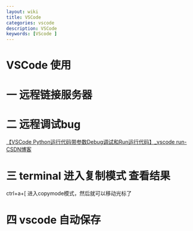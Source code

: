```yaml
---
layout: wiki
title: VSCode
categories: vscode
description: VSCode
keywords: [VScode ] 
---
```




# VSCode 使用



# 一 远程链接服务器





# 二 远程调试bug

[【VSCode Python运行代码带参数Debug调试和Run运行代码】_vscode run-CSDN博客](https://blog.csdn.net/aifrz/article/details/134028382)





# 三 terminal 进入复制模式 查看结果

ctrl+a+[  进入copymode模式，然后就可以移动光标了



# 四 vscode 自动保存
